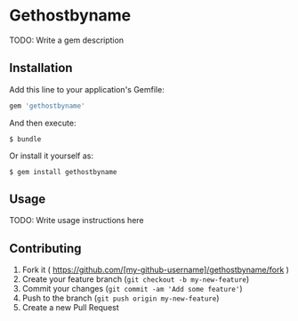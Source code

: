 # Gethostbyname

TODO: Write a gem description

## Installation

Add this line to your application's Gemfile:

```ruby
gem 'gethostbyname'
```

And then execute:

    $ bundle

Or install it yourself as:

    $ gem install gethostbyname

## Usage

TODO: Write usage instructions here

## Contributing

1. Fork it ( https://github.com/[my-github-username]/gethostbyname/fork )
2. Create your feature branch (`git checkout -b my-new-feature`)
3. Commit your changes (`git commit -am 'Add some feature'`)
4. Push to the branch (`git push origin my-new-feature`)
5. Create a new Pull Request
